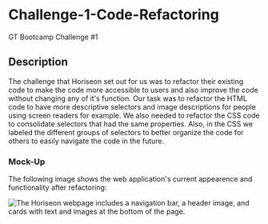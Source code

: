 # Challenge-1-Code-Refactoring
GT Bootcamp Challenge #1

## Description 

The challenge that Horiseon set out for us was to refactor their existing code to make the code more accessible to users and also improve the code without changing any of it's function. Our task was to refactor the HTML code to have more descriptive selectors and image descriptions for people using screen readers for example. We also needed to refactor the CSS code to consolidate selectors that had the same properties. Also, in the CSS we labeled the different groups of selectors to better organize the code for others to easily navigate the code in the future.

### Mock-Up

The following image shows the web application's current appearence and functionality after refactoring:


![The Horiseon webpage includes a navigation bar, a header image, and cards with text and images at the bottom of the page.](../../Assets/Horiseon%20Home%20Page%20Image.png)


